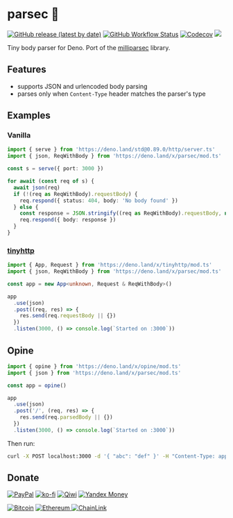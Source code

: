 # parsec 🌌

[![GitHub release (latest by date)][releases]][releases-page] [![GitHub Workflow Status][gh-actions-img]][github-actions]
[![Codecov][codecov-badge]][codecov] [![][docs-badge]][docs]

Tiny body parser for Deno. Port of the [milliparsec](https://github.com/talentlessguy/milliparsec) library.

## Features

- supports JSON and urlencoded body parsing
- parses only when `Content-Type` header matches the parser's type

## Examples

### Vanilla

```ts
import { serve } from 'https://deno.land/std@0.89.0/http/server.ts'
import { json, ReqWithBody } from 'https://deno.land/x/parsec/mod.ts'

const s = serve({ port: 3000 })

for await (const req of s) {
  await json(req)
  if (!(req as ReqWithBody).requestBody) {
    req.respond({ status: 404, body: 'No body found' })
  } else {
    const response = JSON.stringify((req as ReqWithBody).requestBody, null, 2)
    req.respond({ body: response })
  }
}
```

### [tinyhttp](https://github.com/talentlessguy/tinyhttp-deno)

```ts
import { App, Request } from 'https://deno.land/x/tinyhttp/mod.ts'
import { json, ReqWithBody } from 'https://deno.land/x/parsec/mod.ts'

const app = new App<unknown, Request & ReqWithBody>()

app
  .use(json)
  .post((req, res) => {
    res.send(req.requestBody || {})
  })
  .listen(3000, () => console.log(`Started on :3000`))
```

## Opine

```ts
import { opine } from 'https://deno.land/x/opine/mod.ts'
import { json } from 'https://deno.land/x/parsec/mod.ts'

const app = opine()

app
  .use(json)
  .post('/', (req, res) => {
    res.send(req.parsedBody || {})
  })
  .listen(3000, () => console.log(`Started on :3000`))
```

Then run:

```sh
curl -X POST localhost:3000 -d '{ "abc": "def" }' -H "Content-Type: application/json"
```

## Donate

[![PayPal](https://img.shields.io/badge/PayPal-cyan?style=flat-square&logo=paypal)](https://paypal.me/v1rtl) [![ko-fi](https://img.shields.io/badge/kofi-pink?style=flat-square&logo=ko-fi)](https://ko-fi.com/v1rtl) [![Qiwi](https://img.shields.io/badge/qiwi-white?style=flat-square&logo=qiwi)](https://qiwi.com/n/V1RTL) [![Yandex Money](https://img.shields.io/badge/Yandex_Money-yellow?style=flat-square&logo=yandex)](https://money.yandex.ru/to/410014774355272)

[![Bitcoin](https://badge-crypto.vercel.app/api/badge?coin=btc&address=3PxedDftWBXujWtr7TbWQSiYTsZJoMD8K5)](https://badge-crypto.vercel.app/btc/3PxedDftWBXujWtr7TbWQSiYTsZJoMD8K5) [![Ethereum](https://badge-crypto.vercel.app/api/badge?coin=eth&address=0x9d9236DC024958D7fB73Ad9B178BD5D372D82288)
](https://badge-crypto.vercel.app/eth/0x9d9236DC024958D7fB73Ad9B178BD5D372D82288) [![ChainLink](https://badge-crypto.vercel.app/api/badge?coin=link&address=0x9d9236DC024958D7fB73Ad9B178BD5D372D82288)](https://badge-crypto.vercel.app/link/0xcd0da1c9b0DA7D2b862bbF813cB50f76F2fB4F5d)

[releases]: https://img.shields.io/github/v/release/deno-libs/parsec?style=flat-square
[docs-badge]: https://img.shields.io/github/v/release/deno-libs/parsec?color=yellow&label=Documentation&logo=deno&style=flat-square
[docs]: https://doc.deno.land/https/deno.land/x/parsec/mod.ts
[releases-page]: https://github.com/deno-libs/parsec/releases
[gh-actions-img]: https://img.shields.io/github/workflow/status/deno-libs/parsec/CI?style=flat-square
[codecov]: https://codecov.io/gh/deno-libs/parsec
[github-actions]: https://github.com/deno-libs/parsec/actions
[codecov-badge]: https://img.shields.io/codecov/c/gh/deno-libs/parsec?style=flat-square

